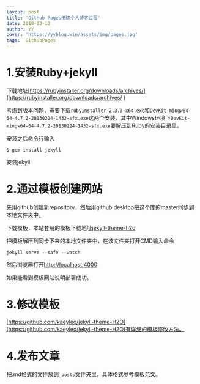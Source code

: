 ```yaml
---
layout: post
title: 'Github Pages搭建个人博客过程'
date: 2018-03-13
author: YY
cover: 'https://yyblog.win/assets/img/pages.jpg'
tags:  GithubPages
---
```


# 1.安装Ruby+jekyll

下载地址[https://rubyinstaller.org/downloads/archives/](https://rubyinstaller.org/downloads/archives/ )

考虑到版本问题，需要下载`rubyinstaller-2.3.3-x64.exe`和`DevKit-mingw64-64-4.7.2-20130224-1432-sfx.exe`这两个安装，其中Windows环境下`DevKit-mingw64-64-4.7.2-20130224-1432-sfx.exe`要解压到Ruby的安装目录里。

安装之后命令行输入
```
$ gem install jekyll
```

安装jekyll


# 2.通过模板创建网站

先用github创建新repository，然后用github desktop把这个库的master同步到本地文件夹中。

下载模板，本站套用的模板下载地址[jekyll-theme-h2o](http://jekyllthemes.org/themes/jekyll-theme-h2o/)

把模板解压到同步下来的本地文件夹中，在该文件夹打开CMD输入命令

```
jekyll serve --safe --watch
```

然后浏览器打开[http://localhost:4000](http://localhost:4000)

如果能看到模板网站说明部署成功。


# 3.修改模板

[https://github.com/kaeyleo/jekyll-theme-H2O](https://github.com/kaeyleo/jekyll-theme-H2O)有详细的模板修改方法。

# 4.发布文章
把.md格式的文件放到`_posts`文件夹里，具体格式参考模板范文。


